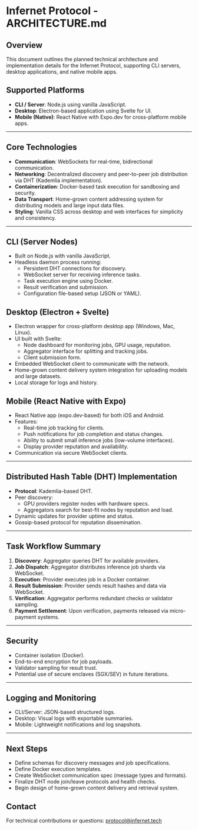 # Infernet Protocol - ARCHITECTURE.md

## Overview
This document outlines the planned technical architecture and implementation details for the Infernet Protocol, supporting CLI servers, desktop applications, and native mobile apps.

## Supported Platforms
- **CLI / Server**: Node.js using vanilla JavaScript.
- **Desktop**: Electron-based application using Svelte for UI.
- **Mobile (Native)**: React Native with Expo.dev for cross-platform mobile apps.

---

## Core Technologies
- **Communication**: WebSockets for real-time, bidirectional communication.
- **Networking**: Decentralized discovery and peer-to-peer job distribution via DHT (Kademlia implementation).
- **Containerization**: Docker-based task execution for sandboxing and security.
- **Data Transport**: Home-grown content addressing system for distributing models and large input data files.
- **Styling**: Vanilla CSS across desktop and web interfaces for simplicity and consistency.

---

## CLI (Server Nodes)
- Built on Node.js with vanilla JavaScript.
- Headless daemon process running:
  - Persistent DHT connections for discovery.
  - WebSocket server for receiving inference tasks.
  - Task execution engine using Docker.
  - Result verification and submission.
  - Configuration file-based setup (JSON or YAML).

## Desktop (Electron + Svelte)
- Electron wrapper for cross-platform desktop app (Windows, Mac, Linux).
- UI built with Svelte:
  - Node dashboard for monitoring jobs, GPU usage, reputation.
  - Aggregator interface for splitting and tracking jobs.
  - Client submission form.
- Embedded WebSocket client to communicate with the network.
- Home-grown content delivery system integration for uploading models and large datasets.
- Local storage for logs and history.

## Mobile (React Native with Expo)
- React Native app (expo.dev-based) for both iOS and Android.
- Features:
  - Real-time job tracking for clients.
  - Push notifications for job completion and status changes.
  - Ability to submit small inference jobs (low-volume interfaces).
  - Display provider reputation and availability.
- Communication via secure WebSocket clients.

---

## Distributed Hash Table (DHT) Implementation
- **Protocol**: Kademlia-based DHT.
- Peer discovery:
  - GPU providers register nodes with hardware specs.
  - Aggregators search for best-fit nodes by reputation and load.
- Dynamic updates for provider uptime and status.
- Gossip-based protocol for reputation dissemination.

---

## Task Workflow Summary
1. **Discovery**: Aggregator queries DHT for available providers.
2. **Job Dispatch**: Aggregator distributes inference job shards via WebSocket.
3. **Execution**: Provider executes job in a Docker container.
4. **Result Submission**: Provider sends result hashes and data via WebSocket.
5. **Verification**: Aggregator performs redundant checks or validator sampling.
6. **Payment Settlement**: Upon verification, payments released via micro-payment systems.

---

## Security
- Container isolation (Docker).
- End-to-end encryption for job payloads.
- Validator sampling for result trust.
- Potential use of secure enclaves (SGX/SEV) in future iterations.

---

## Logging and Monitoring
- CLI/Server: JSON-based structured logs.
- Desktop: Visual logs with exportable summaries.
- Mobile: Lightweight notifications and log snapshots.

---

## Next Steps
- Define schemas for discovery messages and job specifications.
- Define Docker execution templates.
- Create WebSocket communication spec (message types and formats).
- Finalize DHT node join/leave protocols and health checks.
- Begin design of home-grown content delivery and retrieval system.

## Contact
For technical contributions or questions: protocol@infernet.tech

